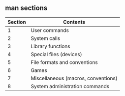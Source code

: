 ## man sections
|Section|Contents|
|---|---|
|1|User commands|
|2|System calls|
|3|Library functions|
|4|Special files (devices)|
|5|File formats and conventions|
|6|Games|
|7|Miscellaneous (macros, conventions)|
|8|System administration commands|
